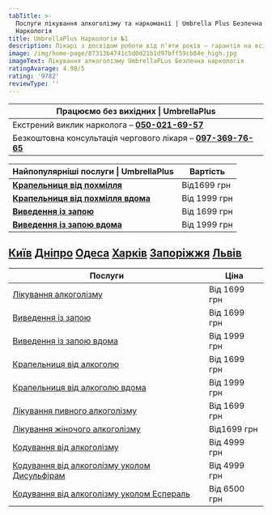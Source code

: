 ```yaml
---
tabTitle: >-
  Послуги лікування алкоголізму та наркоманії | Umbrella Plus Безпечна
  Наркологія
title: UmbrellaPlus Наркологія №1
description: Лікарі з досвідом роботи від п'яти років – гарантія на всі послуги!
image: /img/home-page/87313b4741c5d0d21b1d97bff59cb84e_high.jpg
imageText: Лікування алкоголізму UmbrellaPLus Безпечна наркологія
ratingAvarage: 4.98/5
rating: '9782'
reviewType: ''
---
```


| Працюємо без вихідних \| UmbrellaPlus                                           |
| ------------------------------------------------------------------------------- |
| Екстрений виклик нарколога – **[050-021-69-57](tel:0500216957)**                |
| Безкоштовна консультація чергового лікаря – **[097-369-76-65](tel:0973697665)** |

| Найпопулярніші послуги \| UmbrellaPlus                                              | Вартість     |
| ----------------------------------------------------------------------------------- | ------------ |
| **[Крапельниця від похмілля](Kapelnica_ot_alkogola_UmbrellaPlus-ua)**               | Від1699 грн  |
| **[Крапельниця від похмілля вдома](Kapelnica_ot_alkogola_na_domy_umbrellaplus-ua)** | Від 1999 грн |
| **[Виведення із запою](Vivod-iz-zapoia-UmbrellaPlus-ua)**                           | Від 1699 грн |
| **[Виведення із запою вдома](Vivod-iz-zapoia-na-domy-UmbrellaPlus-ua)**             | Від 1999 грн |

## **[Київ](https://umbrella-plus.com.ua/uk/kiev/) [Дніпро](https://umbrella-plus.com.ua/uk/dnepr/) [Одеса](https://umbrella-plus.com.ua/uk/lechenie-alc/) [Харків](https://umbrella-plus.com.ua/uk/kharkiv/) [Запоріжжя](https://umbrella-plus.com.ua/uk/zaporozie/) [Львів](https://umbrella-plus.com.ua/uk/lviv/)**

| Послуги                                                                                           | Ціна         |
| ------------------------------------------------------------------------------------------------- | ------------ |
| [Лікування алкоголізму](lechenie-alkogolizma-ua)                                                  | Від 1699 грн |
| [Виведення із запою](Vivod-iz-zapoia-UmbrellaPlus-ua)                                             | Від 1699 грн |
| [Виведення із запою вдома](Vivod-iz-zapoia-na-domy-UmbrellaPlus-ua)                               | Від 1999 грн |
| [Крапельниця від алкоголю](Kapelnica_ot_alkogola_UmbrellaPlus-ua)                                 | Від 1699 грн |
| [Крапельниця від алкоголю вдома](Kapelnica_ot_alkogola_na_domy_umbrellaplus-ua)                   | Від 1999 грн |
| [Лікування пивного алкоголізму](lechenie-pivnogo-alkogolizma-umbrellaplus-ua)                     | Від 1699 грн |
| [Лікування жіночого алкоголізму](lechenie-jenskogo-alkogolizma-umbrellaplus-ua)                   | Від1699 грн  |
| [Кодування від алкоголізму](kodirovka-ot-alkogolia-umbrellaplus-ua)                               | Від 4999 грн |
| [Кодування від алкоголізму уколом Дисульфірам](kodirovka-ot-alkogolia-disulfiram-umbrellaplus-ua) | Від 4999 грн |
| [Кодування від алкоголізму уколом Еспераль](kodirovka-ot-alkogolizma-espiarl-umbrellaplus-ua)     | Від 6500 грн |
